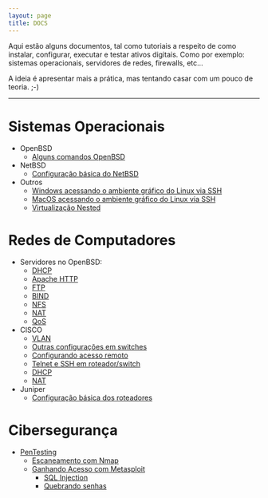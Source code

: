 ```yaml
---
layout: page
title: DOCS
---
```



Aqui estão alguns documentos, tal como tutoriais a respeito de como instalar, configurar, executar e testar ativos digitais. Como por exemplo: sistemas operacionais, servidores de redes, firewalls, etc...

A ideia é apresentar mais a prática, mas tentando casar com um pouco de teoria. ;-)

-----------------------


# Sistemas Operacionais
* OpenBSD
	* [Alguns comandos OpenBSD](OpenBSDServers/OpenBSD_comandos)
* NetBSD
    * [Configuração básica do NetBSD](NetBSD/nbsd)
* Outros
	* [Windows acessando o ambiente gráfico do Linux via SSH](VMs/configurarVMWindows)
	* [MacOS acessando o ambiente gráfico do Linux via SSH](VMs/configurarVMMac)
	* [Virtualização Nested](VMs/configurarNestedVM)

# Redes de Computadores
* Servidores no OpenBSD:
	* [DHCP](OpenBSDServers/dhcp)
    * [Apache HTTP](OpenBSDServers/HTTP)
	* [FTP](OpenBSDServers/FTP)
	* [BIND](DNS/DNS)
	* [NFS](OpenBSDServers/nfsd)
	* [NAT](OpenBSDServers/nat)
	* [QoS](QoS/QoS)
* CISCO
	* [VLAN](cisco/vlan)
	* [Outras configurações em switches](cisco/algumasConfSws)
	* [Configurando acesso remoto](cisco/ativarSSH)
	* [Telnet e SSH em roteador/switch](cisco/exemploSSHTelnet)
	* [DHCP](cisco/dhcp-cisco)
	* [NAT](cisco/exemploNAT)
* Juniper
	* [Configuração básica dos roteadores](juniper/router)

# Cibersegurança
* [PenTesting](penTest/pentest)
	* [Escaneamento com Nmap](penTest/nmap)
	* [Ganhando Acesso com Metasploit](penTest/metaexploit)
		* [SQL Injection](penTest/sqli)
		* [Quebrando senhas](penTest/passwordCracking)
